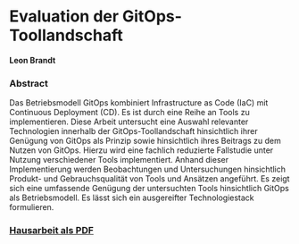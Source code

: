 # Evaluation der GitOps-Toollandschaft

**Leon Brandt**

### Abstract

Das Betriebsmodell GitOps kombiniert Infrastructure as Code (IaC) mit Continuous Deployment (CD). Es ist durch eine Reihe an Tools zu implementieren. Diese Arbeit untersucht eine Auswahl relevanter Technologien innerhalb der GitOps-Toollandschaft hinsichtlich ihrer Genügung von GitOps als Prinzip sowie hinsichtlich ihres Beitrags zu dem Nutzen von GitOps. Hierzu wird eine fachlich reduzierte Fallstudie unter Nutzung verschiedener Tools implementiert. Anhand dieser Implementierung werden Beobachtungen und Untersuchungen hinsichtlich Produkt- und Gebrauchsqualität von Tools und Ansätzen angeführt. Es zeigt sich eine umfassende Genügung der untersuchten Tools hinsichtlich GitOps als Betriebsmodell. Es lässt sich ein ausgereifter Technologiestack formulieren.

### [Hausarbeit als PDF](evaluation_der_gitops-toollandschaft_brandt.pdf)

